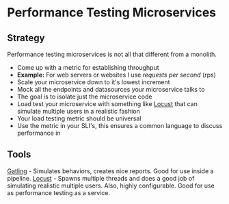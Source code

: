 Performance Testing Microservices
======

## Strategy
Performance testing microservices is not all that different from a monolith.

* Come up with a metric for establishing throughput
 * **Example:** For web servers or websites I use *requests per second* (rps)
* Scale your microservice down to it's lowest increment
* Mock all the endpoints and datasources your microservice talks to
 * The goal is to isolate just the microservice code
* Load test your microservice with something like [Locust](https://locust.io/) that can simulate multiple users in a realistic fashion
* Your load testing metric should be universal
 * Use the metric in your SLI's, this ensures a common language to discuss performance in

## Tools

[Gatling](http://gatling.io/) - Simulates behaviors, creates nice reports. Good for use inside a pipeline.
[Locust](https://locust.io/) - Spawns multiple threads and does a good job of simulating realistic multiple users. Also, highly configurable. Good for use as performance testing as a service.
